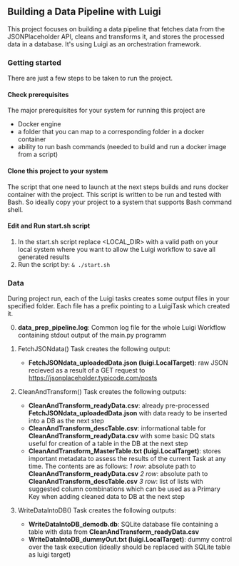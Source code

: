 ## Building a Data Pipeline with Luigi

This project focuses on building a data pipeline that fetches data from the JSONPlaceholder API, cleans and transforms it, and stores the processed data in a database. It's using Luigi as an orchestration framework.

### Getting started

There are just a few steps to be taken to run the project.

#### Check prerequisites

The major prerequisites for your system for running this project are

* Docker engine
* a folder that you can map to a corresponding folder in a docker container
* ability to run bash commands (needed to build and run a docker image from a script)

#### Clone this project to your system

The script that one need to launch at the next steps builds and runs docker container with the project. This script is written to be run and tested with Bash. So ideally copy your project to a system that supports Bash command shell. 

#### Edit and Run start.sh script

1. In the start.sh script replace <LOCAL_DIR> with a valid path on your local system where you want to allow the Luigi workflow to save all generated results
2. Run the script by:
```& ./start.sh```

### Data

During project run, each of the Luigi tasks creates some output files in your specified folder.
Each file has a prefix pointing to a LuigiTask which created it.

   0. **data_prep_pipeline.log**: Common log file for the whole Luigi Workflow containing stdout output of the main.py programm 

   1. FetchJSONdata() Task creates the following output:
      - **FetchJSONdata_uploadedData.json (luigi.LocalTarget)**: raw JSON recieved as a result of a GET request to https://jsonplaceholder.typicode.com/posts 

   2. CleanAndTransform() Task creates the following outputs:
      - **CleanAndTransform_readyData.csv**: already pre-processed **FetchJSONdata_uploadedData.json** with data ready to be inserted into a DB as the next step
      - **CleanAndTransform_descTable.csv**: informational table for **CleanAndTransform_readyData.csv** with some basic DQ stats useful for creation of a table in the DB at the next step
      - **CleanAndTransform_MasterTable.txt (luigi.LocalTarget)**: stores important metadata to assess the results of the current Task at any time. The contents are as follows:
         *1 row*: absolute path to **CleanAndTransform_readyData.csv**
         *2 row*: absolute path to **CleanAndTransform_descTable.csv**
         *3 row*: list of lists with suggested column combinations which can be used as a Primary Key when adding cleaned data to DB at the next step

   3. WriteDataIntoDB() Task creates the following outputs:
      - **WriteDataIntoDB_demodb.db**: SQLite database file containing a table with data from **CleanAndTransform_readyData.csv**
      - **WriteDataIntoDB_dummyOut.txt (luigi.LocalTarget)**: dummy control over the task execution (ideally should be replaced with SQLite table as luigi target)
